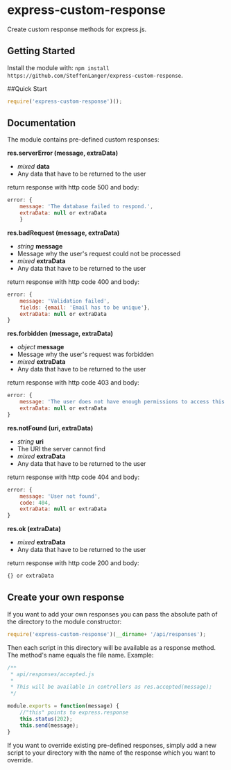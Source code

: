 # express-custom-response

Create custom response methods for express.js.

## Getting Started
Install the module with: `npm install https://github.com/SteffenLanger/express-custom-response`.

##Quick Start
```javascript
require('express-custom-response')();
```


## Documentation
The module contains pre-defined custom responses:

**res.serverError (message, extraData)**
- *mixed* **data**
- Any data that have to be returned to the user
 
return response with http code 500 and body:
```javascript
error: {
    message: 'The database failed to respond.',
	extraData: null or extraData
	}
```

**res.badRequest (message, extraData)**
- *string* **message**
- Message why the user's request could not be processed
- *mixed* **extraData**
- Any data that have to be returned to the user
 
return response with http code 400 and body:
```javascript
error: {
    message: 'Validation failed',
	fields: {email: 'Email has to be unique'},
	extraData: null or extraData
}
```

**res.forbidden (message, extraData)**
- *object* **message**
- Message why the user's request was forbidden
- *mixed* **extraData**
- Any data that have to be returned to the user
 
return response with http code 403 and body:
```javascript
error: {
    message: 'The user does not have enough permissions to access this file.',
	extraData: null or extraData
}
```


**res.notFound (uri, extraData)**
- *string* **uri**
- The URI the server cannot find
- *mixed* **extraData**
- Any data that have to be returned to the user
 
return response with http code 404 and body:
```javascript
error: {
    message: 'User not found',
	code: 404,
	extraData: null or extraData
}
```

**res.ok (extraData)**
- *mixed* **extraData**
- Any data that have to be returned to the user
 
return response with http code 200 and body:
```javascript
{} or extraData
```


## Create your own response
If you want to add your own responses you can pass the absolute path of the directory to the module constructor:
```javascript
require('express-custom-response')(__dirname+ '/api/responses');
```
Then each script in this directory will be available as a response method. The method's name equals the file name. Example:
```javascript
/** 
 * api/responses/accepted.js
 *
 * This will be available in controllers as res.accepted(message);
 */

module.exports = function(message) {
    //"this" points to express.response
	this.status(202);
	this.send(message);
}
```
If you want to override existing pre-defined responses, simply add a new script to your directory with the name of the response which you want to override.
